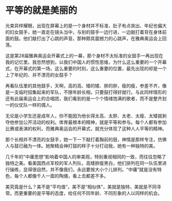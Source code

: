 # 平等的就是美丽的

光束异样耀眼，出现在屏幕上的是一个身材并不标准，肚子有点突出、年纪也偏大的妇女鼓手，她一直走在镜头当中，与别的鼓手一边行进，一边敲打着背在身体前面的鼓。他们敲打出了心跳的声音。那种颇具震撼力的心跳声，在雅典奥运会上回荡。 

这是第28届雅典奥运会开幕式上的一幕，那个身材不太标准的女鼓手一再出现在我的记忆里。我忽然想到，以我们中国人的惯性思维，为什么这么重要的一个开幕式，在开幕式的第一场，这么重要的时刻，这么重要的位置，最先出现的却是一个上了年纪的、并不漂亮的女鼓手？ 

再看队伍里的其他鼓手，天啊，高的高、矮的矮、胖的胖，瘦的瘦，参差不齐，像是一支临时招集起来的军队，不限年龄长相，只要鼓打得好就行。与此同样情形的还有此届奥运会上的合唱团，我们看到的是一个个情绪饱满的歌者，而不是整齐划一的仪仗队一样的偶人。 

无论是小学生还是成年人，你不能因为他长得太高、太胖、太老、太瘦、太矮就剥夺他参加公开活动的权利。体育最根本的精神，就是平等和参与。每个人都有参加比赛或表演的权利，而雅典奥运会的开幕式，就充分体现了这种人人平等的精神。 

那个长相并不漂亮的女鼓手，她一下一下敲打着胸前的鼓，神情是那样专注，仿佛人与鼓已融为一体。她聚精会神打鼓的样子十分打动我，她有一种独特的美。 

几千年的“中庸思想”影响着中国人的审美观，特别重视相同的一致，而往往忽略了独特之美。看美国西点军校的军人列队，高矮胖瘦黑白，他们排列在同一队伍里进行操练，显得很自然，并不像我们，永远要按大小个儿排列。“中庸”就是没有特色，每个人都像千人一面的陶俑，看上去都差不多。 

美究竟是什么？美不是“平均值”，美不是“相似体”，美就是独特，美就是不同寻常。而更重要的是平等的态度，给任何不同年龄、不同形象的人以同样的机会。
 